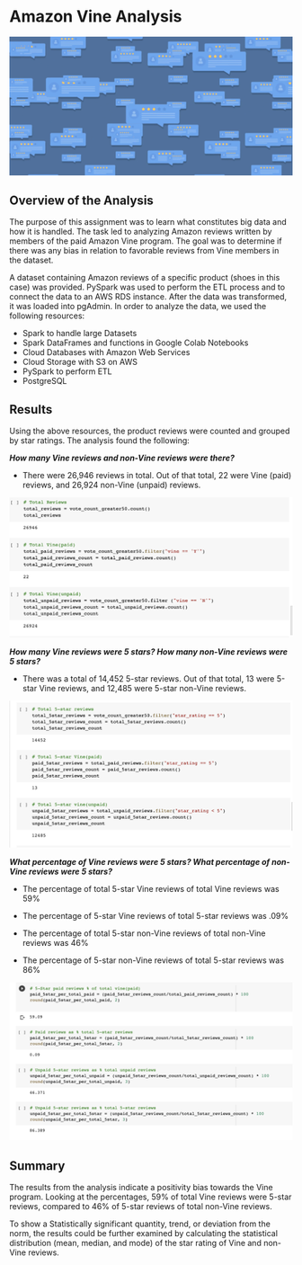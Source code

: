 # Amazon Vine Analysis

![readme.PNG](PNGs/readme.png)


## Overview of the Analysis

The purpose of this assignment was to learn what constitutes big data and how it is handled. The task led to analyzing Amazon reviews written by members of the paid Amazon Vine program. The goal was to determine if there was any bias in relation to favorable reviews from Vine members in the dataset.

A dataset containing Amazon reviews of a specific product (shoes in this case) was provided. PySpark was used to perform the ETL process and to connect the data to an AWS RDS instance. After the data was transformed, it was loaded into pgAdmin.  In order to analyze the data, we used the following resources: 

- Spark to handle large Datasets
- Spark DataFrames and functions in Google Colab Notebooks
- Cloud Databases with Amazon Web Services
- Cloud Storage with S3 on AWS
- PySpark to perform ETL
- PostgreSQL


## Results

Using the above resources, the product reviews were counted and grouped by star ratings. The analysis found the following:


***How many Vine reviews and non-Vine reviews were there?***

- There were 26,946 reviews in total. Out of that total, 22 were Vine (paid) reviews, and 26,924 non-Vine (unpaid) reviews. 


![vine_pu.PNG](PNGs/vine_pu.png)


***How many Vine reviews were 5 stars? How many non-Vine reviews were 5 stars?***

- There was a total of 14,452 5-star reviews. Out of that total, 13 were 5-star Vine reviews, and 12,485 were 5-star non-Vine reviews.


![5-star.PNG](PNGs/5-star.png)


***What percentage of Vine reviews were 5 stars? What percentage of non-Vine reviews were 5 stars?***

- The percentage of total 5-star Vine reviews of total Vine reviews was 59%
- The percentage of 5-star Vine reviews of total 5-star reviews was .09%

- The percentage of total 5-star non-Vine reviews of total non-Vine reviews was 46% 
- The percentage of 5-star non-Vine reviews of total 5-star reviews was 86%


![perc.PNG](PNGs/perc.png)


## Summary

The results from the analysis indicate a positivity bias towards the Vine program. Looking at the percentages, 59% of total Vine reviews were 5-star reviews, compared to 46% of 5-star reviews of total non-Vine reviews. 

To show a Statistically significant quantity, trend, or deviation from the norm, the results could be further examined by calculating the statistical distribution (mean, median, and mode) of the star rating of Vine and non-Vine reviews. 